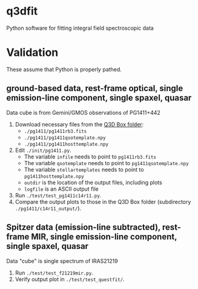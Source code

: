 # q3dfit
Python software for fitting integral field spectroscopic data

# Validation

These assume that Python is properly pathed.

## ground-based data, rest-frame optical, single emission-line component, single spaxel, quasar

Data cube is from Gemini/GMOS observations of PG1411+442 

1. Download necessary files from the [Q3D Box folder](https://rhodes.box.com/s/q4zsp63ps01olkkh846k1nzbfw744gns):
   - `./pg1411/pg1411rb3.fits`
   - `./pg1411/pg1411qsotemplate.npy`
   - `./pg1411/pg1411hosttemplate.npy`
2. Edit `./init/pg1411.py`.
   - The variable `infile` needs to point to `pg1411rb3.fits`
   - The variable `qsotemplate` needs to point to `pg1411qsotemplate.npy`
   - The variable `stellartemplates` needs to point to `pg1411hosttemplate.npy`
   - `outdir` is the location of the output files, including plots
   - `logfile` is an ASCII output file
3. Run `./test/test_pg1411c14r11.py`.
4. Compare the output plots to those in the Q3D Box folder (subdirectory `./pg1411/c14r11_output/`).

## Spitzer data (emission-line subtracted), rest-frame MIR, single emission-line component, single spaxel, quasar

Data "cube" is single spectrum of IRAS21219

1. Run `./test/test_f21219mir.py`.
2. Verify output plot in `./test/test_questfit/`.
